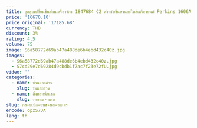 ```yaml
---
title: ลูกสูบเปลี่ยนชิ้นส่วนเครื่องจักร 1847684 C2 สําหรับชิ้นส่วนอะไหล่เครื่องยนต์ Perkins 1606A
price: '16670.10'
price_original: '17185.68'
currency: THB
discount: 3%
rating: 4.5
volume: 75
image: S6a58772d69ab47a488de6b4ebd432c40z.jpg
images:
  - S6a58772d69ab47a488de6b4ebd432c40z.jpg
  - S7cd29e7d69284d9cbdb1f7ac7f23e72fU.jpg
video: ''
categories:
  - name: บ้านและสวน
    slug: านและสวน
  - name: สิ่งทอหน้าแรก
    slug: งทอหน-าแรก
slug: กส-บเปล-ยนช-นส-วนเคร
encode: opzS7DA
lang: th
---
```

  